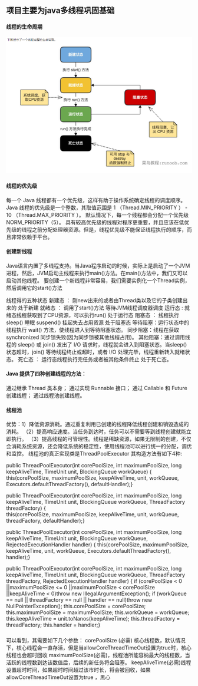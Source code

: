 ## 项目主要为java多线程巩固基础
#### 线程的生命周期
![thread1](thread1.png "thread1")
#### 线程的优先级
每一个 Java 线程都有一个优先级，这样有助于操作系统确定线程的调度顺序。
Java 线程的优先级是一个整数，其取值范围是 1 （Thread.MIN_PRIORITY ） - 10 （Thread.MAX_PRIORITY ）。
默认情况下，每一个线程都会分配一个优先级 NORM_PRIORITY（5）。
具有较高优先级的线程对程序更重要，并且应该在低优先级的线程之前分配处理器资源。但是，线程优先级不能保证线程执行的顺序，而且非常依赖于平台。
#### 创建新线程
Java语言内置了多线程支持。当Java程序启动的时候，实际上是启动了一个JVM进程，然后，JVM启动主线程来执行main()方法。在main()方法中，我们又可以启动其他线程。
要创建一个新线程非常容易，我们需要实例化一个Thread实例，然后调用它的start()方法

线程得的五种状态
新建态 ： 刚new出来的或者由Thread类以及它的子类创建出来的 处于新建
就绪态 ： 调用了start()方法 等待JVM线程调度器调度
运行态 :  就绪态线程获取到了CPU资源，可以执行run()  处于运行态
阻塞态 ： 线程执行sleep() 睡眠 suspend() 挂起失去占用资源 处于阻塞态
    等待阻塞：运行状态中的线程执行 wait() 方法，使线程进入到等待阻塞状态。
    同步阻塞：线程在获取 synchronized 同步锁失败(因为同步锁被其他线程占用)。
    其他阻塞：通过调用线程的 sleep() 或 join() 发出了 I/O 请求时，线程就会进入到阻塞状态。当sleep() 状态超时，join() 等待线程终止或超时，或者 I/O 处理完毕，线程重新转入就绪状态。
死亡态 ： 运行态线程执行完任务或者被其他条件终止 处于死亡态。


#### Java 提供了四种创建线程的方法：
通过继承 Thread 类本身；
通过实现 Runnable 接口；
通过 Callable 和 Future 创建线程；
通过线程池创建线程。



#### 线程池
优势：1）降低资源消耗。通过重复利用已创建的线程降低线程创建和销毁造成的消耗。
   （2）提高响应速度。当任务到达时，任务可以不需要等到线程创建就能立即执行。
   （3）提高线程的可管理性。线程是稀缺资源，如果无限制的创建，不仅会消耗系统资源，还会降低系统的稳定性，使用线程池可以进行统一的分配，调优和监控。
线程池的真正实现类是ThreadPoolExecutor  其构造方法有如下4种:

public ThreadPoolExecutor(int corePoolSize,
                          int maximumPoolSize,
                          long keepAliveTime,
                          TimeUnit unit,
                          BlockingQueue<Runnable> workQueue) {
       this(corePoolSize, 
       maximumPoolSize,
       keepAliveTime,
       unit,
       workQueue,
       Executors.defaultThreadFactory(),
       defaultHandler);} 
       
public ThreadPoolExecutor(int corePoolSize, 
                                int maximumPoolSize,
                                long keepAliveTime, 
                                TimeUnit unit,
                                BlockingQueue<Runnable> workQueue,
                                ThreadFactory threadFactory) {    
       this(corePoolSize,
       maximumPoolSize,
       keepAliveTime, 
       unit, 
       workQueue,
       threadFactory, 
       defaultHandler);}

public ThreadPoolExecutor(int corePoolSize,
                            int maximumPoolSize,
                            long keepAliveTime,
                            TimeUnit unit,
                            BlockingQueue<Runnable> workQueue,
                            RejectedExecutionHandler handler) {
this(corePoolSize, 
maximumPoolSize, 
keepAliveTime, 
unit, 
workQueue,
Executors.defaultThreadFactory(), handler);} 

public ThreadPoolExecutor(int corePoolSize,
                        int maximumPoolSize,
                        long keepAliveTime,
                        TimeUnit unit,
                        BlockingQueue<Runnable> workQueue,
                        ThreadFactory threadFactory,
                        RejectedExecutionHandler handler) {
if (corePoolSize < 0 ||maximumPoolSize <= 0 ||maximumPoolSize < corePoolSize ||keepAliveTime < 0)throw new IllegalArgumentException();
if (workQueue == null || threadFactory == null || handler == null)throw new NullPointerException();
this.corePoolSize = corePoolSize;
this.maximumPoolSize = maximumPoolSize;
this.workQueue = workQueue;
this.keepAliveTime = unit.toNanos(keepAliveTime);
this.threadFactory = threadFactory;
this.handler = handler;}

### 
可以看到，其需要如下几个参数：
corePoolSize (必需) 核心线程数，默认情况下，核心线程会一直存活，但是当allowCoreThreadTimeOut设置为true时，核心线程也会超时回收
maximumPoolSize(必需)，线程池所能容纳最大的线程数，当活跃的线程数到达该数值后，后续的新任务将会阻塞。
keepAliveTime(必需)线程设置超时时间，如果超时时间超过该市时长，将会被回收，如果allowCoreThreadTimeOut设置为true ，黑心